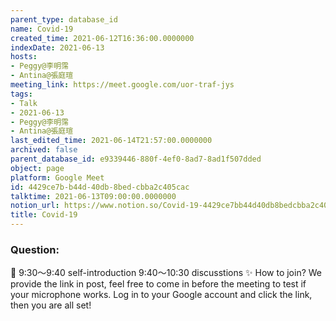 ```yaml
---
parent_type: database_id
name: Covid-19
created_time: 2021-06-12T16:36:00.0000000
indexDate: 2021-06-13
hosts:
- Peggy@李明霈
- Antina@張庭瑄
meeting_link: https://meet.google.com/uor-traf-jys
tags:
- Talk
- 2021-06-13
- Peggy@李明霈
- Antina@張庭瑄
last_edited_time: 2021-06-14T21:57:00.0000000
archived: false
parent_database_id: e9339446-880f-4ef0-8ad7-8ad1f507dded
object: page
platform: Google Meet
id: 4429ce7b-b44d-40db-8bed-cbba2c405cac
talktime: 2021-06-13T09:00:00.0000000
notion_url: https://www.notion.so/Covid-19-4429ce7bb44d40db8bedcbba2c405cac
title: Covid-19
---
```


### Question:


   
   
   
   
   
📅
9:30～9:40 self-introduction
9:40～10:30 discusstions
✨
How to join?
We provide the link in post, feel free to come in before the meeting to test if your microphone works. Log in to your Google account and click the link, then you are all set!

